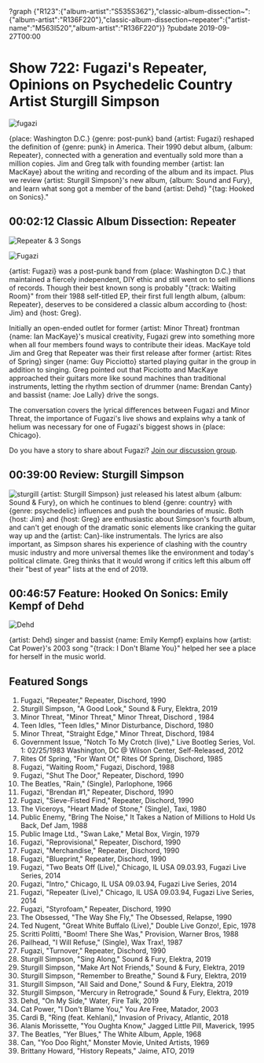 ?graph {"R123":{"album-artist":"S535S362"},"classic-album-dissection~":{"album-artist":"R136F220"},"classic-album-dissection~repeater":{"artist-name":"M563I520","album-artist":"R136F220"}}
?pubdate 2019-09-27T00:00

# Show 722: Fugazi's Repeater, Opinions on Psychedelic Country Artist Sturgill Simpson

![fugazi](//static.soundopinions.org/images/2019/fugazi.jpg)

{place: Washington D.C.} {genre: post-punk} band {artist: Fugazi} reshaped the definition of {genre: punk} in America. Their 1990 debut album, {album: Repeater}, connected with a generation and eventually sold more than a million copies. Jim and Greg talk with founding member {artist: Ian MacKaye} about the writing and recording of the album and its impact. Plus we review {artist: Sturgill Simpson}'s new album, {album: Sound and Fury}, and learn what song got a member of the band {artist: Dehd} "{tag: Hooked on Sonics}."

## 00:02:12 Classic Album Dissection: Repeater

![Repeater & 3 Songs](https://is3-ssl.mzstatic.com/image/thumb/Music/v4/f1/49/b5/f149b526-263d-5ce9-3121-67cf2031cfd7/source/600x600bb.jpg "49249818/49249888")

![Fugazi](//static.soundopinions.org/images/2019/fugazi3.jpg) 

{artist: Fugazi} was a post-punk band from {place: Washington D.C.} that maintained a fiercely independent, DIY ethic and still went on to sell millions of records. Though their best known song is probably "{track: Waiting Room}" from their 1988 self-titled EP, their first full length album, {album: Repeater}, deserves to be considered a classic album according to {host: Jim} and {host: Greg}. 

Initially an open-ended outlet for former {artist: Minor Threat} frontman {name: Ian MacKaye}'s musical creativity, Fugazi grew into something more when all four members found ways to contribute their ideas. MacKaye told Jim and Greg that Repeater was their first release after former {artist: Rites of Spring} singer {name: Guy Picciotto} started playing guitar in the group in addition to singing. Greg pointed out that Picciotto and MacKaye approached their guitars more like sound machines than traditional instruments, letting the rhythm section of drummer {name: Brendan Canty} and bassist {name: Joe Lally} drive the songs. 

The conversation covers the lyrical differences between Fugazi and Minor Threat, the importance of Fugazi's live shows and explains why a tank of helium was necessary for one of Fugazi's biggest shows in {place: Chicago}. 

Do you have a story to share about Fugazi? [Join our discussion group](https://www.facebook.com/groups/370085227250935/).

## 00:39:00 Review: Sturgill Simpson
![sturgill](//static.soundopinions.org/images/2019/sturgill.jpg)
{artist: Sturgill Simpson} just released his latest album {album: Sound & Fury}, on which he continues to blend {genre: country} with {genre: psychedelic} influences and push the boundaries of music. Both {host: Jim} and {host: Greg} are enthusiastic about Simpson's fourth album, and can't get enough of the dramatic sonic elements like cranking the guitar way up and the {artist: Can}-like instrumentals. The lyrics are also important, as Simpson shares his experience of clashing with the country music industry and more universal themes like the environment and today's political climate. Greg thinks that it would wrong if critics left this album off their "best of year" lists at the end of 2019.

## 00:46:57 Feature: Hooked On Sonics: Emily Kempf of Dehd

![Dehd](//static.soundopinions.org/images/2019/dehd.png)

{artist: Dehd} singer and bassist {name: Emily Kempf} explains how {artist: Cat Power}'s 2003 song "{track: I Don't Blame You}" helped her see a place for herself in the music world. 

## Featured Songs

1. Fugazi, "Repeater," Repeater, Dischord, 1990
1. Sturgill Simpson, "A Good Look," Sound & Fury, Elektra, 2019
1. Minor Threat, "Minor Threat," Minor Threat, Dischord , 1984
1. Teen Idles, "Teen Idles," Minor Disturbance, Dischord, 1980
1. Minor Threat, "Straight Edge," Minor Threat, Dischord, 1984
1. Government Issue, "Notch To My Crotch (live)," Live Bootleg Series, Vol. 1: 02/25/1983 Washington, DC @ Wilson Center, Self-Released, 2012
1. Rites Of Spring, "For Want Of," Rites Of Spring, Dischord, 1985
1. Fugazi, "Waiting Room," Fugazi, Dischord, 1988
1. Fugazi, "Shut The Door," Repeater, Dischord, 1990
1. The Beatles, "Rain," (Single), Parlophone, 1966
1. Fugazi, "Brendan #1," Repeater, Dischord, 1990
1. Fugazi, "Sieve-Fisted Find," Repeater, Dischord, 1990
1. The Viceroys, "Heart Made of Stone," (Single), Taxi, 1980
1. Public Enemy, "Bring The Noise," It Takes a Nation of Millions to Hold Us Back, Def Jam, 1988
1. Public Image Ltd., "Swan Lake," Metal Box, Virgin, 1979
1. Fugazi, "Reprovisional," Repeater, Dischord, 1990
1. Fugazi, "Merchandise," Repeater, Dischord, 1990
1. Fugazi, "Blueprint," Repeater, Dischord, 1990
1. Fugazi, "Two Beats Off (Live)," Chicago, IL USA 09.03.93, Fugazi Live Series, 2014
1. Fugazi, "Intro," Chicago, IL USA 09.03.94, Fugazi Live Series, 2014
1. Fugazi, "Repeater (Live)," Chicago, IL USA 09.03.94, Fugazi Live Series, 2014
1. Fugazi, "Styrofoam," Repeater, Dischord, 1990
1. The Obsessed, "The Way She Fly," The Obsessed, Relapse, 1990
1. Ted Nugent, "Great White Buffalo (Live)," Double Live Gonzo!, Epic, 1978
1. Scritti Politti, "Boom! There She Was," Provision, Warner Bros, 1988
1. Pailhead, "I Will Refuse," (Single), Wax Trax!, 1987
1. Fugazi, "Turnover," Repeater, Dischord, 1990
1. Sturgill Simpson, "Sing Along," Sound & Fury, Elektra, 2019
1. Sturgill Simpson, "Make Art Not Friends," Sound & Fury, Elektra, 2019
1. Sturgill Simpson, "Remember to Breathe," Sound & Fury, Elektra, 2019
1. Sturgill Simpson, "All Said and Done," Sound & Fury, Elektra, 2019
1. Sturgill Simpson, "Mercury in Retrograde," Sound & Fury, Elektra, 2019
1. Dehd, "On My Side," Water, Fire Talk, 2019
1. Cat Power, "I Don't Blame You," You Are Free, Matador, 2003
1. Cardi B, "Ring (feat. Kehlani)," Invasion of Privacy, Atlantic, 2018
1. Alanis Morissette, "You Oughta Know," Jagged Little Pill, Maverick, 1995
1. The Beatles, "Yer Blues," The White Album, Apple, 1968
1. Can, "Yoo Doo Right," Monster Movie, United Artists, 1969
1. Brittany Howard, "History Repeats," Jaime, ATO, 2019